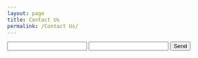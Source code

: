 ```yaml
---
layout: page
title: Contact Us
permalink: /Contact Us/
---
```

<form action="https://formspree.io/swimnewscompiler@gmail.com"
      method="POST">
    <input type="text" name="name">
    <input type="email" name="_replyto">
    <input type="submit" value="Send">
</form>
